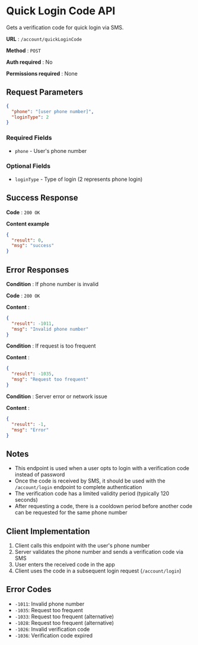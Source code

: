 # Quick Login Code API

Gets a verification code for quick login via SMS.

**URL** : `/account/quickLoginCode`

**Method** : `POST`

**Auth required** : No

**Permissions required** : None

## Request Parameters

```json
{
  "phone": "[user phone number]",
  "loginType": 2
}
```

### Required Fields

* `phone` - User's phone number

### Optional Fields

* `loginType` - Type of login (2 represents phone login)

## Success Response

**Code** : `200 OK`

**Content example**

```json
{
  "result": 0,
  "msg": "success"
}
```

## Error Responses

**Condition** : If phone number is invalid

**Code** : `200 OK`

**Content** :

```json
{
  "result": -1011,
  "msg": "Invalid phone number"
}
```

**Condition** : If request is too frequent

**Content** :

```json
{
  "result": -1035,
  "msg": "Request too frequent"
}
```

**Condition** : Server error or network issue

**Content** :

```json
{
  "result": -1,
  "msg": "Error"
}
```

## Notes

* This endpoint is used when a user opts to login with a verification code instead of password
* Once the code is received by SMS, it should be used with the `/account/login` endpoint to complete authentication
* The verification code has a limited validity period (typically 120 seconds)
* After requesting a code, there is a cooldown period before another code can be requested for the same phone number

## Client Implementation

1. Client calls this endpoint with the user's phone number
2. Server validates the phone number and sends a verification code via SMS
3. User enters the received code in the app
4. Client uses the code in a subsequent login request (`/account/login`)

## Error Codes

* `-1011`: Invalid phone number
* `-1035`: Request too frequent
* `-1033`: Request too frequent (alternative)
* `-1028`: Request too frequent (alternative)
* `-1026`: Invalid verification code
* `-1036`: Verification code expired